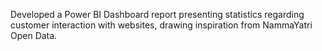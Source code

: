 Developed a Power BI Dashboard report presenting statistics regarding customer interaction with websites, drawing inspiration from NammaYatri Open Data.

